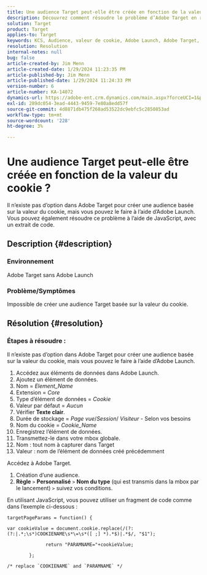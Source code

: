 ```yaml
---
title: Une audience Target peut-elle être créée en fonction de la valeur du cookie ?
description: Découvrez comment résoudre le problème d’Adobe Target en raison duquel vous ne pouvez pas créer une audience Target basée sur une valeur de cookie.
solution: Target
product: Target
applies-to: Target
keywords: KCS, Audience, valeur de cookie, Adobe Launch, Adobe Target, dépannage, option, JavaScript
resolution: Resolution
internal-notes: null
bug: false
article-created-by: Jim Menn
article-created-date: 1/29/2024 11:23:35 PM
article-published-by: Jim Menn
article-published-date: 1/29/2024 11:24:33 PM
version-number: 6
article-number: KA-14072
dynamics-url: https://adobe-ent.crm.dynamics.com/main.aspx?forceUCI=1&pagetype=entityrecord&etn=knowledgearticle&id=a193e566-fdbe-ee11-9079-6045bd006268
exl-id: 289dc054-3ead-4443-9459-7e80a8edd57f
source-git-commit: 4d8871db475f268ad53522dc9ebfc5c2850853ad
workflow-type: tm+mt
source-wordcount: '228'
ht-degree: 3%

---
```


# Une audience Target peut-elle être créée en fonction de la valeur du cookie ?


Il n’existe pas d’option dans Adobe Target pour créer une audience basée sur la valeur du cookie, mais vous pouvez le faire à l’aide d’Adobe Launch. Vous pouvez également résoudre ce problème à l’aide de JavaScript, avec un extrait de code.

## Description {#description}




### Environnement



Adobe Target sans Adobe Launch



### Problème/Symptômes



Impossible de créer une audience Target basée sur la valeur du cookie.


## Résolution {#resolution}




### Étapes à résoudre :

Il n’existe pas d’option dans Adobe Target pour créer une audience basée sur la valeur du cookie, mais vous pouvez le faire à l’aide d’Adobe Launch.

1. Accédez aux éléments de données dans Adobe Launch.
2. Ajoutez un élément de données.
3. Nom = *Element_Name*
4. Extension = *Core*
5. Type d’élément de données = *Cookie*
6. Valeur par défaut = *Aucun*
7. Vérifier <b>Texte clair</b>.
8. Durée de stockage = *Page vue*/*Session*/ *Visiteur* - Selon vos besoins
9. Nom du cookie = *Cookie_Name*
10. Enregistrez l’élément de données.
11. Transmettez-le dans votre mbox globale.
12. Nom : tout nom à capturer dans Target
13. Valeur : nom de l’élément de données créé précédemment


Accédez à Adobe Target.

1. Création d’une audience.
2. <b>Règle</b> `>`  <b>Personnalisé</b> `>`  <b>Nom du type</b> (qui est transmis dans la mbox par le lancement) `>`  suivez vos conditions.




En utilisant JavaScript, vous pouvez utiliser un fragment de code comme dans l’exemple ci-dessous :


```
targetPageParams = function() {

var cookieValue = document.cookie.replace(/(?:(?:|.*;\s*)COOKIENAME\s*\=\s*([ ;] *).*$)|.*$/, "$1");

              return "PARAMNAME="+cookieValue;

        };

/* replace `COOKIENAME` and `PARAMNAME` */
```
